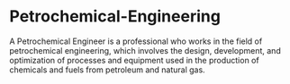 # Petrochemical-Engineering
A Petrochemical Engineer is a professional who works in the field of petrochemical engineering, which involves the design, development, and optimization of processes and equipment used in the production of chemicals and fuels from petroleum and natural gas.
